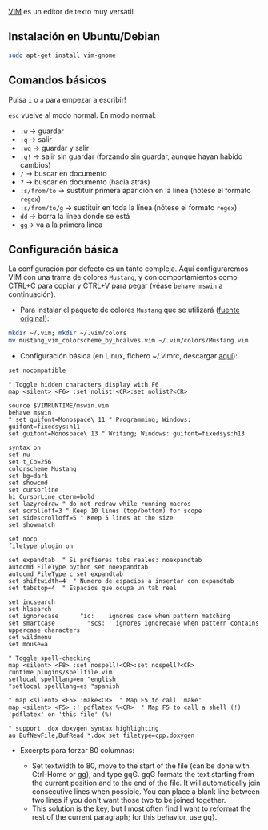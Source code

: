 [VIM](http://www.vim.org/) es un editor de texto muy versátil.

## Instalación en Ubuntu/Debian

```bash
sudo apt-get install vim-gnome
```

## Comandos básicos

Pulsa `i` o `a` para empezar a escribir!

`esc` vuelve al modo normal. En modo normal:

- `:w` -> guardar
- `:q` -> salir
- `:wq` -> guardar y salir
- `:q!` -> salir sin guardar (forzando sin guardar, aunque hayan habido cambios)
- `/` -> buscar en documento
- `?` -> buscar en documento (hacia atrás)
- `:s/from/to` -> sustituir primera aparición en la línea (nótese el formato `regex`)
- `:s/from/to/g` -> sustituir en toda la línea (nótese el formato `regex`)
- `dd` -> borra la línea donde se está
- `gg`-> va a la primera línea

## Configuración básica

La configuración por defecto es un tanto compleja. Aquí configuraremos VIM con una trama de colores `Mustang`, y con comportamientos como CTRL+C para copiar y CTRL+V para pegar (véase `behave mswin` a continuación).

- Para instalar el paquete de colores `Mustang` que se utilizará ([fuente original](http://hcalves.deviantart.com/art/Mustang-Vim-Colorscheme-98974484)):

```bash
mkdir ~/.vim; mkdir ~/.vim/colors
mv mustang_vim_colorscheme_by_hcalves.vim ~/.vim/colors/Mustang.vim
```

- Configuración básica (en Linux, fichero ~/.vimrc, descargar [aquí](https://github.com/asrob-uc3m/tutoriales/blob/master/assets/.vimrc)):

```vim
set nocompatible

" Toggle hidden characters display with F6
map <silent> <F6> :set nolist!<CR>:set nolist?<CR>

source $VIMRUNTIME/mswin.vim
behave mswin
" set guifont=Monospace\ 11 " Programming; Windows: guifont=fixedsys:h11
set guifont=Monospace\ 13 " Writing; Windows: guifont=fixedsys:h13

syntax on
set nu
set t_Co=256
colorscheme Mustang
set bg=dark
set showcmd
set cursorline
hi CursorLine cterm=bold
set lazyredraw " do not redraw while running macros
set scrolloff=3 " Keep 10 lines (top/bottom) for scope
set sidescrolloff=5 " Keep 5 lines at the size
set showmatch

set nocp
filetype plugin on

set expandtab  " Si prefieres tabs reales: noexpandtab
autocmd FileType python set noexpandtab
autocmd FileType c set expandtab
set shiftwidth=4  " Numero de espacios a insertar con expandtab
set tabstop=4  " Espacios que ocupa un tab real

set incsearch
set hlsearch
set ignorecase      "ic:    ignores case when pattern matching
set smartcase         "scs:   ignores ignorecase when pattern contains uppercase characters
set wildmenu
set mouse=a

" Toggle spell-checking
map <silent> <F8> :set nospell!<CR>:set nospell?<CR>
runtime plugins/spellfile.vim
setlocal spelllang=en "english
"setlocal spelllang=es "spanish

" map <silent> <F5> :make<CR>  " Map F5 to call 'make'
map <silent> <F5> :! pdflatex %<CR>  " Map F5 to call a shell (!) 'pdflatex' on 'this file' (%)

" support .dox doxygen syntax highlighting
au BufNewFile,BufRead *.dox set filetype=cpp.doxygen
```

- Excerpts para forzar 80 columnas:

  - Set textwidth to 80, move to the start of the file (can be done with Ctrl-Home or gg), and type gqG.
gqG formats the text starting from the current position and to the end of the file. It will automatically join
consecutive lines when possible. You can place a blank line between two lines if you don't want those two to be
joined together.
  - This solution is the key, but I most often find I want to reformat the rest of the current paragraph; for this
behavior, use gq}.


